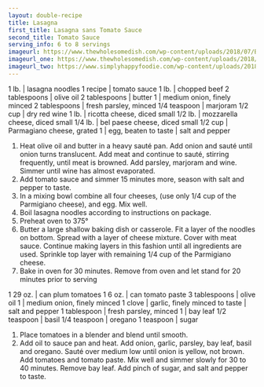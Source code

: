 ```yaml
---
layout: double-recipe
title: Lasagna
first_title: Lasagna sans Tomato Sauce
second_title: Tomato Sauce
serving_info: 6 to 8 servings
imageurl: https://www.thewholesomedish.com/wp-content/uploads/2018/07/Best-Lasagna-550.jpg
imageurl_one: https://www.thewholesomedish.com/wp-content/uploads/2018/07/Best-Lasagna-550.jpg
imageurl_two: https://www.simplyhappyfoodie.com/wp-content/uploads/2018/08/instant-pot-marinara-fresh-tomato-sauce-1-500x500.jpg
---
```

<!-- Ingredients -->

1 lb. | lasagna noodles
1 recipe | tomato sauce
1 lb. | chopped beef
2 tablespoons | olive oil
2 tablespoons | butter
1 | medium onion, finely minced
2 tablespoons | fresh parsley, minced
1/4 teaspoon | marjoram
1/2 cup | dry red wine
1 lb. | ricotta cheese, diced small
1/2 lb. | mozzarella cheese, diced small
1/4 lb. | bel paese cheese, diced small
1/2 cup | Parmagiano cheese, grated
1 | egg, beaten
to taste | salt and pepper

<!-- split -->
<!-- Steps -->

1. Heat olive oil and butter in a heavy sauté pan. Add onion and sauté until onion turns translucent. Add meat and continue to sauté, stirring frequently, until meat is browned. Add parsley, marjoram and wine. Simmer until wine has almost evaporated.
2. Add tomato sauce and simmer 15 minutes more, season with salt and pepper to taste.
3. In a mixing bowl combine all four cheeses, (use only 1/4 cup of the Parmigiano cheese), and egg. Mix well.
4. Boil lasagna noodles according to instructions on package.
5. Preheat oven to 375°
6. Butter a large shallow baking dish or casserole. Fit a layer of the noodles on bottom.  Spread with a layer of cheese mixture. Cover with meat sauce. Continue making layers in this fashion until all ingredients are used. Sprinkle top layer with remaining 1/4 cup of the Parmigiano cheese.
7. Bake in oven for 30 minutes. Remove from oven and let stand for 20 minutes prior to serving

<!-- recipe split -->
<!-- Ingredients -->

1 29 oz. | can plum tomatoes
1 6 oz. | can tomato paste
3 tablespoons | olive oil
1 | medium onion, finely minced
1 clove | garlic, finely minced
to taste | salt and pepper
1 tablespoon | fresh parsley, minced
1 | bay leaf
1/2 teaspoon | basil
1/4 teaspoon | oregano
1 teaspoon | sugar

<!-- split -->
<!-- Steps -->
1. Place tomatoes in a blender and blend until smooth.
2. Add oil to sauce pan and heat. Add onion, garlic, parsley, bay leaf, basil and oregano.  Sauté over medium low until onion is yellow, not brown. Add tomatoes and tomato paste. Mix well and simmer slowly for 30 to 40 minutes. Remove bay leaf. Add pinch of sugar, and salt and pepper to taste.
